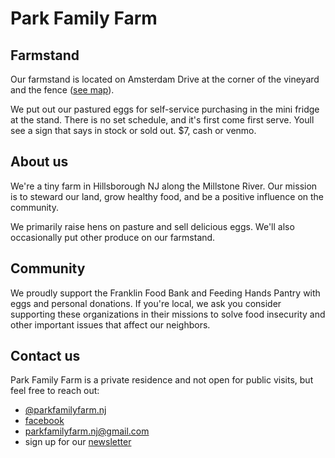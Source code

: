 # Park Family Farm

## Farmstand
Our farmstand is located on Amsterdam Drive at the corner of the vineyard and the fence ([see map](https://www.google.com/maps/place/Park+Family+Farm+Farmstand/@40.4666451,-74.5904423,15.98z/data=!4m6!3m5!1s0x2cbfc77a6621bd3d:0xfcccc0734c14bc36!8m2!3d40.4684588!4d-74.5844848!16s%2Fg%2F11sppb7c1r?entry=ttu)).

We put out our pastured eggs for self-service purchasing in the mini fridge at the stand. There is no set schedule, and it's first come first serve. Youll see a sign that says in stock or sold out. $7, cash or venmo.


## About us
We're a tiny farm in Hillsborough NJ along the Millstone River. Our mission is to steward our land, grow healthy food, and be a positive influence on the community.

We primarily raise hens on pasture and sell delicious eggs. We'll also occasionally put other produce on our farmstand.

## Community
We proudly support the Franklin Food Bank and Feeding Hands Pantry with eggs and personal donations. If you're local, we ask you consider supporting these organizations in their missions to solve food insecurity and other important issues that affect our neighbors. 


## Contact us
Park Family Farm is a private residence and not open for public visits, but feel free to reach out:

* [@parkfamilyfarm.nj](https://instagram.com/parkfamilyfarm.nj)
* [facebook](https://www.facebook.com/parkfamilyfarm.nj/)
* parkfamilyfarm.nj@gmail.com
* sign up for our [newsletter]([url](https://docs.google.com/forms/d/19ashIpIDlGjL8CdEhBNxvrmADyDH4j0qUlkM0Ztj6jw/)https://docs.google.com/forms/d/19ashIpIDlGjL8CdEhBNxvrmADyDH4j0qUlkM0Ztj6jw/)


